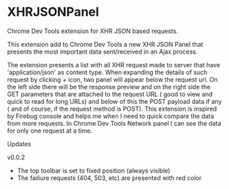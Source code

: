 # XHRJSONPanel
Chrome Dev Tools extension for XHR JSON based requests. 


This extension add to Chrome Dev Tools a new XHR JSON Panel that presents the most important data sent/received in an Ajax process.

The extension presents a list with all XHR request made to server that have 'application/json' as content type. When expanding the details of such request by clicking + icon, two panel will appear below the request url. On the left side there will be the response preview and on the right side the GET parameters that are attached to the request URL ( good to view and quick to read for long URLs) and below of this the  POST payload data if any ( and of course, if the request method is POST).
This extension is inspired by Firebug console and helps me when I need to quick compare the data from more requests. In Chrome Dev Tools Network panel I can see the data for only one request at a time.  


Updates

v0.0.2
 - The top toolbar is set to fixed position (always visible)
 - The failiure requests (404, 503, etc)  are presented with red color
 

